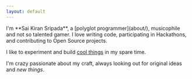```yaml
---
layout: default
---
```


<div class="lead pretty-links">
  I'm **Sai Kiran Sripada**, a [polyglot programmer](about/), musicophile and <span class="select-hide">not so</span> talented gamer. I love writing code, participating in Hackathons, and contributing to Open Source projects.

  I like to experiment and build [cool things](projects/) in my spare time.

  I'm <span class="select-hide">crazy</span> passionate about my craft, always looking out for original ideas and *new things*.
</div>

<div id="listening-to"></div>
